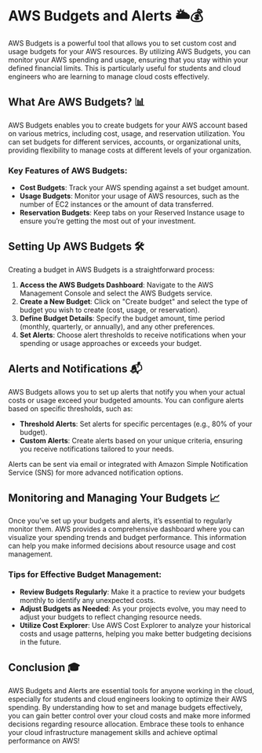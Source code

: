 # AWS Budgets and Alerts 🌥️💰
AWS Budgets is a powerful tool that allows you to set custom cost and usage budgets for your AWS resources. By utilizing AWS Budgets, you can monitor your AWS spending and usage, ensuring that you stay within your defined financial limits. This is particularly useful for students and cloud engineers who are learning to manage cloud costs effectively.

## What Are AWS Budgets? 📊

AWS Budgets enables you to create budgets for your AWS account based on various metrics, including cost, usage, and reservation utilization. You can set budgets for different services, accounts, or organizational units, providing flexibility to manage costs at different levels of your organization.

### Key Features of AWS Budgets:

- **Cost Budgets**: Track your AWS spending against a set budget amount.
- **Usage Budgets**: Monitor your usage of AWS resources, such as the number of EC2 instances or the amount of data transferred.
- **Reservation Budgets**: Keep tabs on your Reserved Instance usage to ensure you’re getting the most out of your investment.

## Setting Up AWS Budgets 🛠️

Creating a budget in AWS Budgets is a straightforward process:

1. **Access the AWS Budgets Dashboard**: Navigate to the AWS Management Console and select the AWS Budgets service.
2. **Create a New Budget**: Click on "Create budget" and select the type of budget you wish to create (cost, usage, or reservation).
3. **Define Budget Details**: Specify the budget amount, time period (monthly, quarterly, or annually), and any other preferences.
4. **Set Alerts**: Choose alert thresholds to receive notifications when your spending or usage approaches or exceeds your budget.

## Alerts and Notifications 📬

AWS Budgets allows you to set up alerts that notify you when your actual costs or usage exceed your budgeted amounts. You can configure alerts based on specific thresholds, such as:

- **Threshold Alerts**: Set alerts for specific percentages (e.g., 80% of your budget).
- **Custom Alerts**: Create alerts based on your unique criteria, ensuring you receive notifications tailored to your needs.

Alerts can be sent via email or integrated with Amazon Simple Notification Service (SNS) for more advanced notification options.

## Monitoring and Managing Your Budgets 📈

Once you’ve set up your budgets and alerts, it’s essential to regularly monitor them. AWS provides a comprehensive dashboard where you can visualize your spending trends and budget performance. This information can help you make informed decisions about resource usage and cost management.

### Tips for Effective Budget Management:

- **Review Budgets Regularly**: Make it a practice to review your budgets monthly to identify any unexpected costs.
- **Adjust Budgets as Needed**: As your projects evolve, you may need to adjust your budgets to reflect changing resource needs.
- **Utilize Cost Explorer**: Use AWS Cost Explorer to analyze your historical costs and usage patterns, helping you make better budgeting decisions in the future.

## Conclusion 🎓

AWS Budgets and Alerts are essential tools for anyone working in the cloud, especially for students and cloud engineers looking to optimize their AWS spending. By understanding how to set and manage budgets effectively, you can gain better control over your cloud costs and make more informed decisions regarding resource allocation. Embrace these tools to enhance your cloud infrastructure management skills and achieve optimal performance on AWS!
